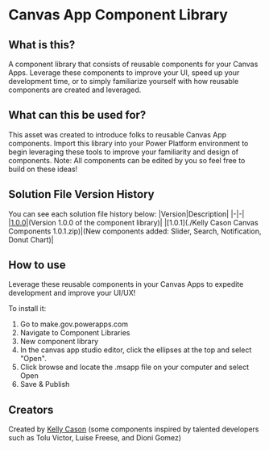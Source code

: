 # Canvas App Component Library

## What is this?
A component library that consists of reusable components for your Canvas Apps. Leverage these components to improve your UI, speed up your development time, or to simply familiarize yourself with how reusable components are created and leveraged.

## What can this be used for?
This asset was created to introduce folks to reusable Canvas App components. Import this library into your Power Platform environment to begin leveraging these tools to improve your familiarity and design of components. Note: All components can be edited by you so feel free to build on these ideas!

## Solution File Version History
You can see each solution file history below:
|Version|Description|
|-|-|
|[1.0.0](https://github.com/microsoft/SLG-Business-Applications/releases/download/3/Kelly.Cason.Canvas.Component.Library.-.Version.1.0.0.msapp)|(Version 1.0.0 of the component library)|
|[1.0.1](./Kelly Cason Canvas Components 1.0.1.zip)|(New components added: Slider, Search, Notification, Donut Chart)|

## How to use
Leverage these reusable components in your Canvas Apps to expedite development and improve your UI/UX!

To install it: 
1. Go to make.gov.powerapps.com 
2. Navigate to Component Libraries 
3. New component library 
4. In the canvas app studio editor, click the ellipses at the top and select "Open". 
5. Click browse and locate the .msapp file on your computer and select Open 
6. Save & Publish

## Creators
Created by [Kelly Cason](https://www.linkedin.com/in/kellycason/) (some components inspired by talented developers such as Tolu Victor, Luise Freese, and Dioni Gomez)
